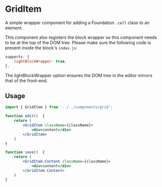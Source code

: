 # GridItem
A simple wrapper component for adding a Foundation `.cell` class to an element.

This component also registers the block wrapper so this component needs to be at the top of the DOM tree. 
Please make sure the following code is present inside the block's `index.js`:

```jsx
supports: {
	lightBlockWrapper: true,
},
```

The lightBlockWrapper option ensures the DOM tree in the editor mirrors that of the front-end.

## Usage

```jsx
import { GridItem } from '../../components/grid';

function edit()  {
	return (
		<GridItem className={className}>
			<div>content</div>
		</GridItem>
	)
}

function save()  {
	return (
		<GridItem.Content className={className}>
			<div>content</div>
		</GridItem.Content>
	)
}
```
